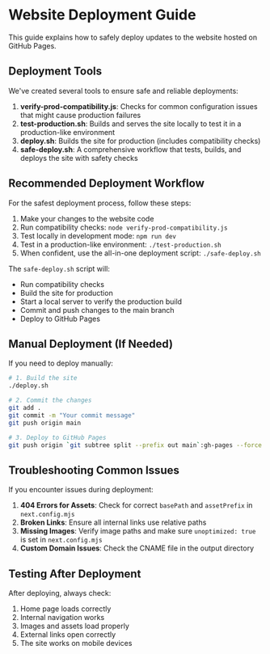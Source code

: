 # Website Deployment Guide

This guide explains how to safely deploy updates to the website hosted on GitHub Pages.

## Deployment Tools

We've created several tools to ensure safe and reliable deployments:

1. **verify-prod-compatibility.js**: Checks for common configuration issues that might cause production failures
2. **test-production.sh**: Builds and serves the site locally to test it in a production-like environment
3. **deploy.sh**: Builds the site for production (includes compatibility checks)
4. **safe-deploy.sh**: A comprehensive workflow that tests, builds, and deploys the site with safety checks

## Recommended Deployment Workflow

For the safest deployment process, follow these steps:

1. Make your changes to the website code
2. Run compatibility checks: `node verify-prod-compatibility.js`
3. Test locally in development mode: `npm run dev`
4. Test in a production-like environment: `./test-production.sh`
5. When confident, use the all-in-one deployment script: `./safe-deploy.sh`

The `safe-deploy.sh` script will:
- Run compatibility checks
- Build the site for production
- Start a local server to verify the production build
- Commit and push changes to the main branch
- Deploy to GitHub Pages

## Manual Deployment (If Needed)

If you need to deploy manually:

```bash
# 1. Build the site
./deploy.sh

# 2. Commit the changes
git add .
git commit -m "Your commit message"
git push origin main

# 3. Deploy to GitHub Pages
git push origin `git subtree split --prefix out main`:gh-pages --force
```

## Troubleshooting Common Issues

If you encounter issues during deployment:

1. **404 Errors for Assets**: Check for correct `basePath` and `assetPrefix` in `next.config.mjs`
2. **Broken Links**: Ensure all internal links use relative paths
3. **Missing Images**: Verify image paths and make sure `unoptimized: true` is set in `next.config.mjs`
4. **Custom Domain Issues**: Check the CNAME file in the output directory

## Testing After Deployment

After deploying, always check:
1. Home page loads correctly
2. Internal navigation works
3. Images and assets load properly
4. External links open correctly
5. The site works on mobile devices 